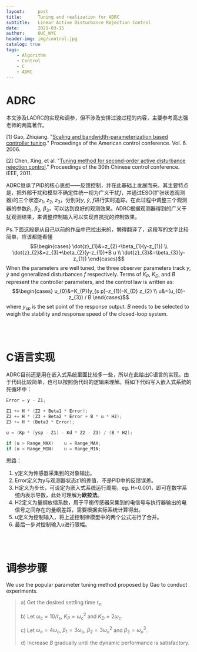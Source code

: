 ```yaml
---
layout:     post
title:      Tuning and realization for ADRC
subtitle:   Linear Active Disturbance Rejection Control 
date:       2021-03-15
author:     OUC_WYC
header-img: img/control.jpg
catalog: true
tags:
    - Algorithm
    - Control
    - C
    - ADRC
---
```


<head>
    <script src="https://cdn.mathjax.org/mathjax/latest/MathJax.js?config=TeX-AMS-MML_HTMLorMML" type="text/javascript"></script>
    <script type="text/x-mathjax-config">
        MathJax.Hub.Config({
            tex2jax: {
            skipTags: ['script', 'noscript', 'style', 'textarea', 'pre'],
            inlineMath: [['$','$']]
            }
        });
    </script>
</head>     

# ADRC

本文涉及LADRC的实现和调参，但不涉及安排过渡过程的内容，主要参考高志强老师的两篇著作。

[1] Gao, Zhiqiang. "[Scaling and bandwidth-parameterization based controller tuning](https://academic.csuohio.edu/cact/ACC03_ISA0030Final.pdf)." Proceedings of the American control conference. Vol. 6. 2006.

[2] Chen, Xing, et al. "[Tuning method for second-order active disturbance rejection control](https://ieeexplore.ieee.org/abstract/document/6001154)." Proceedings of the 30th Chinese control conference. IEEE, 2011.

ADRC继承了PID的核心思想——反馈控制，并在此基础上发展而来。其主要特点是，把外部干扰和模型不确定性统一视为广义干扰$f$，并通过ESO(扩张状态观测器)的三个状态$z_1$, $z_2$, $z_3$，分别对$y$, $\dot{y}$, $f$进行实时追踪。在此过程中调整三个观测器的参数$\beta_1$, $\beta_2$, $\beta_3$，可以达到良好的观测效果。ADRC根据观测器得到的广义干扰观测结果，来调整控制输入可以实现自抗扰的控制效果。

Ps.下面这段是从自己以前的作品中巴拉出来的，懒得翻译了，这段写的文字比较简单，应该都能看懂
$$\begin{cases}
\dot{z}_{1}&=z_{2}+\beta_{1}(y-z_{1}) \\
\dot{z}_{2}&=z_{3}+\beta_{2}(y-z_{1})+B u \\
\dot{z}_{3}&=\beta_{3}(y-z_{1})
\end{cases}$$
When the parameters are well tuned, the three observer parameters track $y$, $\dot{y}$ and generalized disturbances $f$ respectively. Terms of $K_P$, $K_D$, and $B$ represent the controller parameters, and the control law is written as:
$$\begin{cases}
u_{0}&=K_{P}(y_{s p}-z_{1})-K_{D} z_{2} \\
u&=(u_{0}-z_{3}) / B
\end{cases}$$
where $y_{sp}$ is the set point of the response output. $B$ needs to be selected to weigh the stability and response speed of the closed-loop system. 

<br>
<br>

# C语言实现
ADRC目前还是用在嵌入式系统里面比较多一些，所以在此给出C语言的实现。由于代码比较简单，也可以按照伪代码的逻辑来理解。将如下代码写入嵌入式系统的死循环中：
```c
Error = y - Z1;

Z1 += H * (Z2 + Beta1 * Error);
Z2 += H * (Z3 + Beta2 * Error + B * u * H2);
Z3 += H * (Beta3 * Error);

u = (Kp * (ysp - Z1) - Kd * Z2 - Z3) / (B * H2);

if (u > Range_MAX)    u = Range_MAX;
if (u < Range_MIN)    u = Range_MIN;
```
思路：
1. y定义为传感器采集到的对象输出。
2. Error定义为y与观测器状态z1的差值，不是PID中的反馈误差。
3. H定义为步长，可设定为嵌入式系统运行周期，eg. H=0.001，即可在数字系统内表示导数，此处可理解为<strong>欧拉法</strong>。
4. H2定义为量纲放缩系数，用于平衡传感器采集到的电信号与执行器输出的电信号之间存在的量纲差距，需要根据实际系统计算得出。
5. u定义为控制输入，将上述控制律模型中的两个公式进行了合并。
6. 最后一步对控制输入u进行限幅。

<br>
<br>

# 调参步骤
We use the popular parameter tuning method proposed by Gao to conduct experiments.

> a) Get the desired settling time $t_s$.
> 
> b) Let $\omega_c=10/t_s$, $K_P=\omega_c^2$ and $K_D=2\omega_c$.
> 
> c) Let $\omega_o=4\omega_o$, $\beta_1=3\omega_o$, $\beta_2=3\omega_o^2$ and $\beta_3=\omega_o^3$.
> 
> d) Increase $B$ gradually until the dynamic performance is satisfactory.